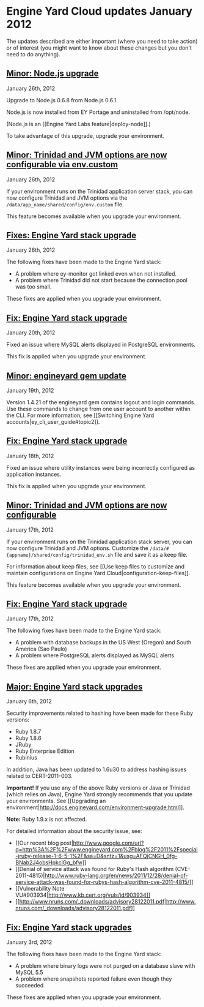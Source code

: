# Engine Yard Cloud updates January 2012

The updates described are either important (where you need to take action) or of interest (you might want to know about these changes but you don't need to do anything). 

<a href=#update10><h2 id="update10">Minor: Node.js upgrade</h2></a>

January 26th, 2012

Upgrade to Node.js 0.6.8 from Node.js 0.6.1. 

Node.js is now installed from EY Portage and uninstalled from /opt/node.

(Node.js is an [[Engine Yard Labs feature|deploy-node]].)

To take advantage of this upgrade, upgrade your environment.

<a href=#update9><h2 id="update9">Minor: Trinidad and JVM options are now configurable via env.custom</h2></a>

January 26th, 2012

If your environment runs on the Trinidad application server stack, you can now configure Trinidad and JVM options via  the `/data/app_name/shared/config/env.custom` file. 

This feature becomes available when you upgrade your environment.

<a href=#update8><h2 id="update8">Fixes: Engine Yard stack upgrade</h2></a>

January 26th, 2012

The following fixes have been made to the Engine Yard stack:  

* A problem where ey-monitor got linked even when not installed.
* A problem where Trinidad did not start because the connection pool was too small.

These fixes are applied when you upgrade your environment.

<a href=#update7><h2 id="update7">Fix: Engine Yard stack upgrade</h2></a>

January 20th, 2012

Fixed an issue where MySQL alerts displayed in PostgreSQL environments.

This fix is applied when you upgrade your environment.

<a href=#update6><h2 id="update6">Minor: engineyard gem update</h2></a>

January 19th, 2012

Version 1.4.21 of the engineyard gem contains logout and login commands. Use these commands to change from one user account to another within the CLI. For more information, see [[Switching Engine Yard accounts|ey_cli_user_guide#topic2]]. 

<a href=#update5><h2 id="update5">Fix: Engine Yard stack upgrade</h2></a>

January 18th, 2012

Fixed an issue where utility instances were being incorrectly configured as application instances.

This fix is applied when you upgrade your environment.

<a href=#update4><h2 id="update4">Minor: Trinidad and JVM options are now configurable</h2></a>

January 17th, 2012

If your environment runs on the Trinidad application stack server, you can now configure Trinidad and JVM options. Customize the `/data/#{appname}/shared/config/trinidad_env.sh` file and save it as a keep file.

For information about keep files, see [[Use keep files to customize and maintain configurations on Engine Yard Cloud|configuration-keep-files]].

This feature becomes available when you upgrade your environment.

<a href=#update3><h2 id="update3">Fix: Engine Yard stack upgrade</h2></a>

January 17th, 2012

The following fixes have been made to the Engine Yard stack:  

* A problem with database backups in the US West (Oregon) and South America (Sao Paulo)  
* A problem where PostgreSQL alerts displayed as MySQL alerts

These fixes are applied when you upgrade your environment.

<a href=#update2><h2 id="update2"><b>Major:</b> Engine Yard stack upgrades</h2></a>

January 6th, 2012

Security improvements related to hashing have been made for these Ruby versions:  

* Ruby 1.8.7
* Ruby 1.8.6
* JRuby
* Ruby Enterprise Edition
* Rubinius

In addition, Java has been updated to 1.6u30 to address hashing issues related to CERT-2011-003.

**Important!** If you use any of the above Ruby versions or Java or Trinidad (which relies on Java), Engine Yard strongly recommends that you update your environments. See [[Upgrading an environment|http://docs.engineyard.com/environment-upgrade.html]]. 

**Note:** Ruby 1.9.x is not affected.

For detailed information about the security issue, see:  

* [[Our recent blog post|http://www.google.com/url?q=http%3A%2F%2Fwww.engineyard.com%2Fblog%2F2011%2Fspecial-jruby-release-1-6-5-1%2F&sa=D&sntz=1&usg=AFQjCNGH_0fg-BNab2J4obsHpkclGg_bfw]]
* [[Denial of service attack was found for Ruby's Hash algorithm (CVE-2011-4815)|http://www.ruby-lang.org/en/news/2011/12/28/denial-of-service-attack-was-found-for-rubys-hash-algorithm-cve-2011-4815/]]
* [[Vulnerability Note VU#903934|http://www.kb.cert.org/vuls/id/903934]]  
* [[http://www.nruns.com/_downloads/advisory28122011.pdf|http://www.nruns.com/_downloads/advisory28122011.pdf]]


<a href=#update1><h2 id="update1">Fix: Engine Yard stack upgrades</h2></a>

January 3rd, 2012

The following fixes have been made to the Engine Yard stack:  

* A problem where binary logs were not purged on a database slave with MySQL 5.5  
* A problem where snapshots reported failure even though they succeeded

These fixes are applied when you upgrade your environment.


[1]: #update1        "update1"
[2]: #update2        "update2"
[3]: #update3        "update3"
[4]: #update4        "update4"
[5]: #update5        "update5"
[6]: #update6        "update6"
[7]: #update7        "update7"
[8]: #update8        "update8"
[9]: #update9        "update9"
[10]: #update10        "update10"
[11]: #update11        "update11"
[12]: #update12        "update12"
[13]: #update13        "update13"
[14]: #update14        "update14"
[15]: #update15        "update15"
[16]: #update16        "update16"
[17]: #update17        "update17"
[18]: #update18        "update18"